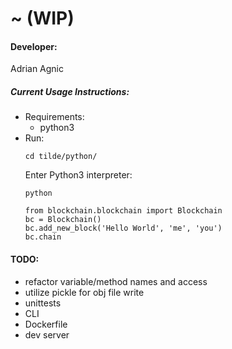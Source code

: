 # ~ (WIP)

#### Developer:
Adrian Agnic

##### Current Usage Instructions:
* Requirements:
  * python3
* Run:
  ```commandline
  cd tilde/python/
  ```
  Enter Python3 interpreter:
  ```commandline
  python
  ```
  ```commandline
  from blockchain.blockchain import Blockchain
  bc = Blockchain()
  bc.add_new_block('Hello World', 'me', 'you')
  bc.chain
  ```

#### TODO:
* refactor variable/method names and access
* utilize pickle for obj file write
* unittests
* CLI
* Dockerfile
* dev server
